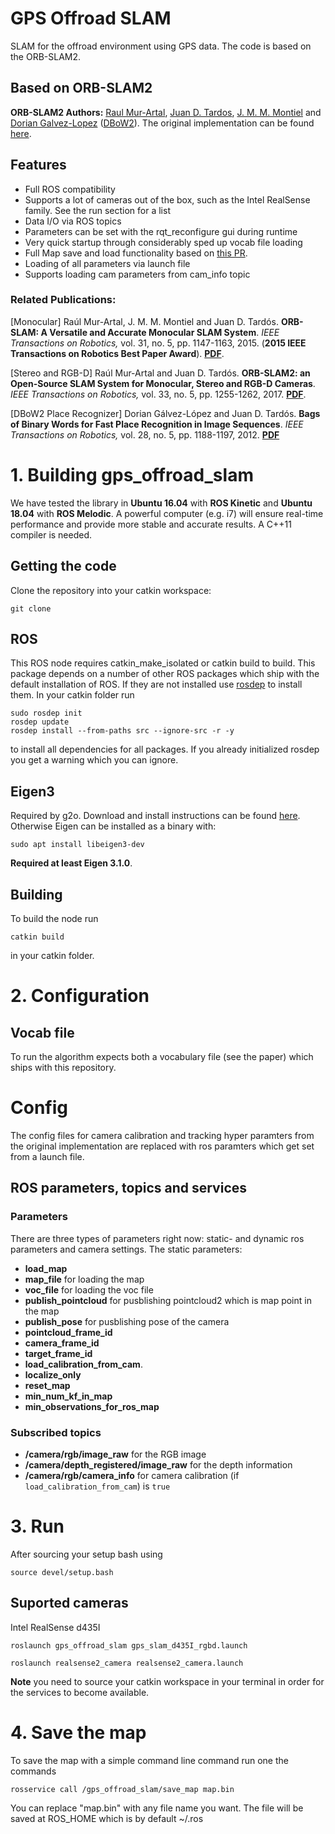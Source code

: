 # GPS Offroad SLAM
SLAM for the offroad environment using GPS data. The code is based on the ORB-SLAM2.


## Based on ORB-SLAM2
**ORB-SLAM2 Authors:** [Raul Mur-Artal](http://webdiis.unizar.es/~raulmur/), [Juan D. Tardos](http://webdiis.unizar.es/~jdtardos/), [J. M. M. Montiel](http://webdiis.unizar.es/~josemari/) and [Dorian Galvez-Lopez](http://doriangalvez.com/) ([DBoW2](https://github.com/dorian3d/DBoW2)).
The original implementation can be found [here](https://github.com/raulmur/ORB_SLAM2.git).

## Features
- Full ROS compatibility
- Supports a lot of cameras out of the box, such as the Intel RealSense family. See the run section for a list
- Data I/O via ROS topics
- Parameters can be set with the rqt_reconfigure gui during runtime
- Very quick startup through considerably sped up vocab file loading
- Full Map save and load functionality based on [this PR](https://github.com/raulmur/ORB_SLAM2/pull/381).
- Loading of all parameters via launch file
- Supports loading cam parameters from cam_info topic

### Related Publications:
[Monocular] Raúl Mur-Artal, J. M. M. Montiel and Juan D. Tardós. **ORB-SLAM: A Versatile and Accurate Monocular SLAM System**. *IEEE Transactions on Robotics,* vol. 31, no. 5, pp. 1147-1163, 2015. (**2015 IEEE Transactions on Robotics Best Paper Award**). **[PDF](http://webdiis.unizar.es/~raulmur/MurMontielTardosTRO15.pdf)**.

[Stereo and RGB-D] Raúl Mur-Artal and Juan D. Tardós. **ORB-SLAM2: an Open-Source SLAM System for Monocular, Stereo and RGB-D Cameras**. *IEEE Transactions on Robotics,* vol. 33, no. 5, pp. 1255-1262, 2017. **[PDF](https://128.84.21.199/pdf/1610.06475.pdf)**.

[DBoW2 Place Recognizer] Dorian Gálvez-López and Juan D. Tardós. **Bags of Binary Words for Fast Place Recognition in Image Sequences**. *IEEE Transactions on Robotics,* vol. 28, no. 5, pp.  1188-1197, 2012. **[PDF](http://doriangalvez.com/php/dl.php?dlp=GalvezTRO12.pdf)**


# 1. Building gps_offroad_slam
We have tested the library in **Ubuntu 16.04** with **ROS Kinetic** and **Ubuntu 18.04** with **ROS Melodic**. A powerful computer (e.g. i7) will ensure real-time performance and provide more stable and accurate results.
A C++11 compiler is needed.

## Getting the code
Clone the repository into your catkin workspace:
```
git clone 
```

## ROS
This ROS node requires catkin_make_isolated or catkin build to build. This package depends on a number of other ROS packages which ship with the default installation of ROS.
If they are not installed use [rosdep](http://wiki.ros.org/rosdep) to install them. In your catkin folder run
```
sudo rosdep init
rosdep update
rosdep install --from-paths src --ignore-src -r -y
```
to install all dependencies for all packages. If you already initialized rosdep you get a warning which you can ignore.

## Eigen3
Required by g2o. Download and install instructions can be found [here](http://eigen.tuxfamily.org).
Otherwise Eigen can be installed as a binary with:
```
sudo apt install libeigen3-dev
```
**Required at least Eigen 3.1.0**.

## Building
To build the node run
```
catkin build
```
in your catkin folder.

# 2. Configuration
## Vocab file
To run the algorithm expects both a vocabulary file (see the paper) which ships with this repository.

# Config
The config files for camera calibration and tracking hyper paramters from the original implementation are replaced with ros paramters which get set from a launch file.

## ROS parameters, topics and services
### Parameters
There are three types of parameters right now: static- and dynamic ros parameters and camera settings.
The static parameters:

- **load_map** 
- **map_file** for loading the map
- **voc_file** for loading the voc file
- **publish_pointcloud** for pusblishing pointcloud2 which is map point in the map
- **publish_pose** for pusblishing pose of the camera
- **pointcloud_frame_id** 
- **camera_frame_id**
- **target_frame_id**
- **load_calibration_from_cam**.
- **localize_only**
- **reset_map** 
- **min_num_kf_in_map**
- **min_observations_for_ros_map**

### Subscribed topics

- **/camera/rgb/image_raw** for the RGB image
- **/camera/depth_registered/image_raw** for the depth information
- **/camera/rgb/camera_info** for camera calibration (if `load_calibration_from_cam`) is `true`


# 3. Run
After sourcing your setup bash using
```
source devel/setup.bash
```
## Suported cameras

Intel RealSense d435I 
``` 
roslaunch gps_offroad_slam gps_slam_d435I_rgbd.launch 
```

```
roslaunch realsense2_camera realsense2_camera.launch
```

**Note** you need to source your catkin workspace in your terminal in order for the services to become available.

# 4. Save the map
To save the map with a simple command line command run one the commands
```
rosservice call /gps_offroad_slam/save_map map.bin

```
You can replace "map.bin" with any file name you want.
The file will be saved at ROS_HOME which is by default ~/.ros

